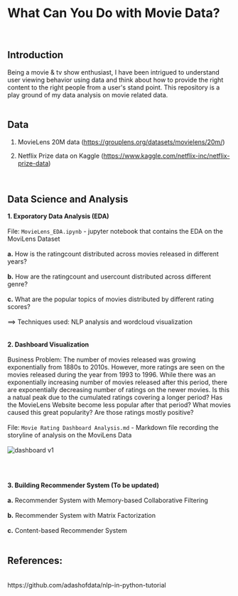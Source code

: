 # What Can You Do with Movie Data?
<br>

## Introduction

Being a movie & tv show enthusiast, I have been intrigued to understand user viewing behavior using data and think about how to provide the right content to the right people from a user's stand point. This repository is a play ground of my data analysis on movie related data. 
<br>
<br>

## Data
1. MovieLens 20M data (https://grouplens.org/datasets/movielens/20m/)

2. Netflix Prize data on Kaggle (https://www.kaggle.com/netflix-inc/netflix-prize-data)
<br>

## Data Science and Analysis

**1. Exporatory Data Analysis (EDA)**
<br>
<br>
File: `MovieLens_EDA.ipynb` - jupyter notebook that contains the EDA on the MoviLens Dataset
<br>
<br>
**a.** How is the ratingcount distributed across movies released in different years?
<br>
<br>
**b.** How are the ratingcount and usercount distributed across different genre?
<br>
<br>
**c.** What are the popular topics of movies distributed by different rating scores? <br>
<br>
==> Techniques used: NLP analysis and wordcloud visualization
<br>
<br>
<br>
**2. Dashboard Visualization**
<br>
<br>
Business Problem: The number of movies released was growing exponentially from 1880s to 2010s. However, more ratings are seen on the movies released during the year from 1993 to 1996. While there was an exponentially increasing number of movies released after this period, there are exponentially decreasing number of ratings on the newer movies. Is this a natual peak due to the cumulated ratings covering a longer period?  Has the MovieLens Website become less popular after that period? What movies caused this great popularity? Are those ratings mostly positive?
<br>
<br>
File: `Movie Rating Dashboard Analysis.md` - Markdown file recording the storyline of analysis on the MoviLens Data
<br>
<br>
![dashboard v1](https://github.com/Olliang/All-About-Movie-Data/blob/master/images/MovieLens_Dashboard%20v2-4.PNG)

<br>
<br>

**3. Building Recommender System (To be updated)**
<br>
<br>
**a.** Recommender System with Memory-based Collaborative Filtering 
<br>
<br>
**b.** Recommender System with Matrix Factorization
<br>
<br>
**c.** Content-based Recommender System 
<br>
<br>


## References:
<br>
https://github.com/adashofdata/nlp-in-python-tutorial <br>

